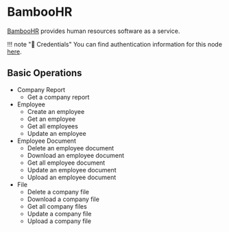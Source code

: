 # BambooHR

[BambooHR](https://www.bamboohr.com/) provides human resources software as a service.

!!! note "🔑 Credentials"
    You can find authentication information for this node [here](/integrations/credentials/bambooHr/).


## Basic Operations

* Company Report
    * Get a company report
* Employee
    * Create an employee
    * Get an employee
    * Get all employees
    * Update an employee
* Employee Document
    * Delete an employee document
    * Download an employee document
    * Get all employee document
    * Update an employee document
    * Upload an employee document
* File
    * Delete a company file
    * Download a company file
    * Get all company files
    * Update a company file
    * Upload a company file
